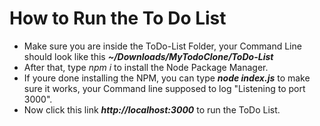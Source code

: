 # How to Run the To Do List 
-  Make sure you are inside the ToDo-List Folder, your Command Line should look like this _**~/Downloads/MyTodoClone/ToDo-List**_
-  After that, type _npm i_ to install the Node Package Manager.
-  If youre done installing the NPM, you can type _**node index.js**_ to make sure it works, your Command line supposed to log "Listening to port 3000".
-  Now click this link _**http://localhost:3000**_ to run the ToDo List.
